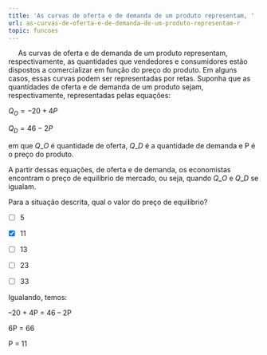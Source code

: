 ```yaml
---
title: 'As curvas de oferta e de demanda de um produto representam, '
url: as-curvas-de-oferta-e-de-demanda-de-um-produto-representam-r
topic: funcoes
---
```



     As curvas de oferta e de demanda de um produto representam, respectivamente, as quantidades que vendedores e consumidores estão dispostos a comercializar em função do preço do produto. Em alguns casos, essas curvas podem ser representadas por retas. Suponha que as quantidades de oferta e de demanda de um produto sejam, respectivamente, representadas pelas equações:

$Q_O = -20 + 4P$

$Q_D = 46 - 2P$

em que $Q\_{O}$ é quantidade de oferta, $Q\_{D}$ é a quantidade de demanda e P é o preço do produto.

A partir dessas equações, de oferta e de demanda, os economistas encontram o preço de equilíbrio de mercado, ou seja, quando $Q\_{O}$ e $Q\_{D}$ se igualam.

Para a situação descrita, qual o valor do preço de equilíbrio?



- [ ] 5
- [x] 11
- [ ] 13
- [ ] 23
- [ ] 33


Igualando, temos:

–20 + 4P = 46 – 2P

6P = 66

P = 11
